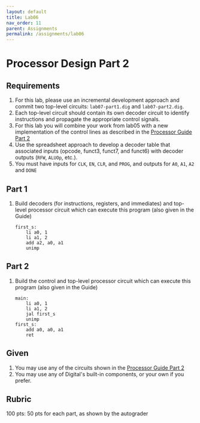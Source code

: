 ```yaml
---
layout: default
title: Lab06
nav_order: 11
parent: Assignments
permalink: /assignments/lab06
---
```


# Processor Design Part 2

## Requirements

1. For this lab, please use an incremental development approach and commit two top-level circuits: `lab07-part1.dig` and `lab07-part2.dig`. 
1. Each top-level circuit should contain its own decoder circuit to identify instructions and propagate the appropriate control signals. 
1. For this lab you will combine your work from lab05 with a new implementation of the control lines as described in the [Processor Guide Part 2](/guides/processor-part-2.html)
1. Use the spreadsheet approach to develop a decoder table that associated inputs (opcode, funct3, funct7, and funct6) with decoder outputs (`RFW`, `ALUOp`, etc.).
1. You must have inputs for `CLK`, `EN`, `CLR`, and `PROG`, and outputs for `A0`, `A1`, `A2` and `DONE`

## Part 1

1. Build decoders (for instructions, registers, and immediates) and top-level processor circuit which can execute this program (also given in the Guide)

    ```
    first_s:
        li a0, 1
        li a1, 2
        add a2, a0, a1
        unimp
    ```
## Part 2

1. Build the control and top-level processor circuit which can execute this program (also given in the Guide)
    ```
    main:    
        li a0, 1
        li a1, 2
        jal first_s
        unimp
    first_s:
        add a0, a0, a1
        ret
    ```
## Given

1. You may use any of the circuits shown in the [Processor Guide Part 2](/guides/processor-part-2.html)
1. You may use any of Digital's built-in components, or your own if you prefer.

## Rubric

100 pts: 50 pts for each part, as shown by the autograder

